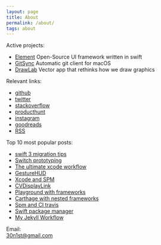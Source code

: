 ```yaml
---
layout: page
title: About
permalink: /about/
tags: about
---
```

 
Active projects:  
- [Element](http://github.com/eonist/element) Open-Source UI framework written in swift 
- [GitSync](http://gitsync.io) Automatic git client for macOS 
- [DrawLab](http://drawlab.io) Vector app that rethinks how we draw graphics 

Relevant links:  
- [github](http://github.com/eonist/)
- [twitter](http://twitter.com/eoncodes/) 
- [stackoverflow](https://stackoverflow.com/users/5389500/gitsync)
- [producthunt](https://www.producthunt.com/@eonpilot)
- [instagram](https://www.instagram.com/sepiadreamz/) 
- [goodreads](https://www.goodreads.com/review/list/65436098-30nist) 
- [RSS](/feed.xml) 

Top 10 most popular posts:
- [swift 3 migration tips](http://eon.codes/blog/2017/01/12/swift-3-migration/)
- [Switch prototyping](http://eon.codes/blog/2017/01/24/Switch/)
- [The ultimate xcode workflow](http://eon.codes/blog/2017/02/25/The-ultimate-XCode-workflow/)
- [GestureHUD](http://eon.codes/blog/2017/03/15/Gesture-HUD/)
- [Xcode and SPM](http://eon.codes/blog/2017/02/05/Xcode-and-spm/)
- [CVDisplayLink](http://eon.codes/blog/2016/02/24/CVDisplayLink/)
- [Playground with frameworks](http://eon.codes/blog/2017/01/16/playground-and-framework/)
- [Carthage with nested frameworks](http://stylekit.org/blog/2017/02/03/Carthage-and-nested-frameworks/)
- [Spm and CI travis](http://eon.codes/blog/2017/02/07/SPM-and-CI-travis/)
- [Swift package manager](http://eon.codes/blog/2017/01/15/swift-package-manager/)
- [My Jekyll Workflow](http://eon.codes/blog/2016/01/11/My-Jekyll-Workflow/) 


Email:  
[30n1st@gmail.com](mailto:30n1st@gmail.com)